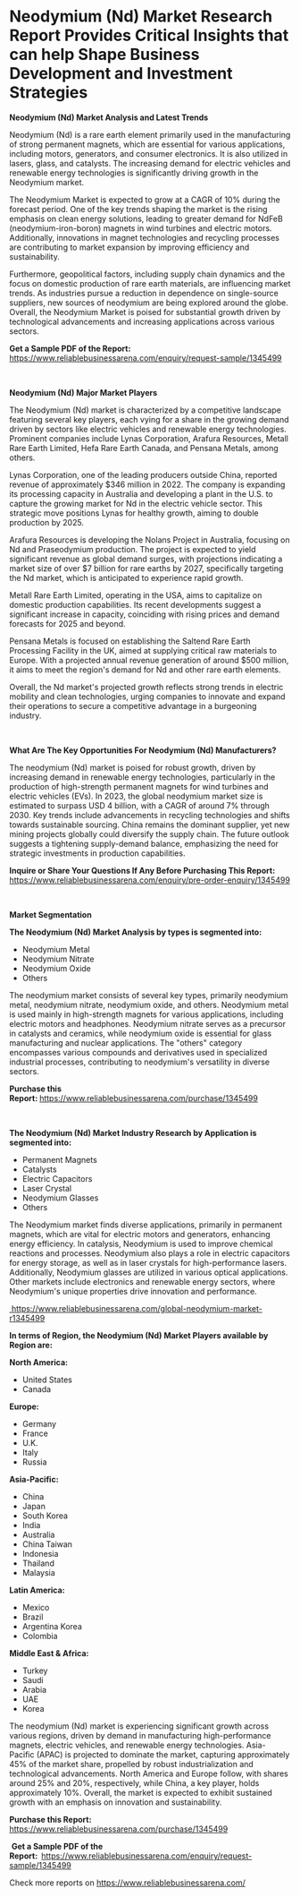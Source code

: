 <p><h1>Neodymium (Nd) Market Research Report Provides Critical Insights that can help Shape Business Development and Investment Strategies</h1></p><p><strong>Neodymium (Nd) Market Analysis and Latest Trends</strong></p>
<p><p>Neodymium (Nd) is a rare earth element primarily used in the manufacturing of strong permanent magnets, which are essential for various applications, including motors, generators, and consumer electronics. It is also utilized in lasers, glass, and catalysts. The increasing demand for electric vehicles and renewable energy technologies is significantly driving growth in the Neodymium market.</p><p>The Neodymium Market is expected to grow at a CAGR of 10% during the forecast period. One of the key trends shaping the market is the rising emphasis on clean energy solutions, leading to greater demand for NdFeB (neodymium-iron-boron) magnets in wind turbines and electric motors. Additionally, innovations in magnet technologies and recycling processes are contributing to market expansion by improving efficiency and sustainability.</p><p>Furthermore, geopolitical factors, including supply chain dynamics and the focus on domestic production of rare earth materials, are influencing market trends. As industries pursue a reduction in dependence on single-source suppliers, new sources of neodymium are being explored around the globe. Overall, the Neodymium Market is poised for substantial growth driven by technological advancements and increasing applications across various sectors.</p></p>
<p><strong>Get a Sample PDF of the Report:&nbsp;</strong> <a href="https://www.reliablebusinessarena.com/enquiry/request-sample/1345499?utm_campaign=3535&utm_medium=2&utm_source=Github&utm_content=ia&utm_term=03042025&utm_id=neodymium-nd">https://www.reliablebusinessarena.com/enquiry/request-sample/1345499</a></p>
<p>&nbsp;</p>
<p><strong>Neodymium (Nd) Major Market Players</strong></p>
<p><p>The Neodymium (Nd) market is characterized by a competitive landscape featuring several key players, each vying for a share in the growing demand driven by sectors like electric vehicles and renewable energy technologies. Prominent companies include Lynas Corporation, Arafura Resources, Metall Rare Earth Limited, Hefa Rare Earth Canada, and Pensana Metals, among others.</p><p>Lynas Corporation, one of the leading producers outside China, reported revenue of approximately $346 million in 2022. The company is expanding its processing capacity in Australia and developing a plant in the U.S. to capture the growing market for Nd in the electric vehicle sector. This strategic move positions Lynas for healthy growth, aiming to double production by 2025.</p><p>Arafura Resources is developing the Nolans Project in Australia, focusing on Nd and Praseodymium production. The project is expected to yield significant revenue as global demand surges, with projections indicating a market size of over $7 billion for rare earths by 2027, specifically targeting the Nd market, which is anticipated to experience rapid growth.</p><p>Metall Rare Earth Limited, operating in the USA, aims to capitalize on domestic production capabilities. Its recent developments suggest a significant increase in capacity, coinciding with rising prices and demand forecasts for 2025 and beyond.</p><p>Pensana Metals is focused on establishing the Saltend Rare Earth Processing Facility in the UK, aimed at supplying critical raw materials to Europe. With a projected annual revenue generation of around $500 million, it aims to meet the region's demand for Nd and other rare earth elements.</p><p>Overall, the Nd market's projected growth reflects strong trends in electric mobility and clean technologies, urging companies to innovate and expand their operations to secure a competitive advantage in a burgeoning industry.</p></p>
<p>&nbsp;</p>
<p><strong>What Are The Key Opportunities For Neodymium (Nd) Manufacturers?</strong></p>
<p><p>The neodymium (Nd) market is poised for robust growth, driven by increasing demand in renewable energy technologies, particularly in the production of high-strength permanent magnets for wind turbines and electric vehicles (EVs). In 2023, the global neodymium market size is estimated to surpass USD 4 billion, with a CAGR of around 7% through 2030. Key trends include advancements in recycling technologies and shifts towards sustainable sourcing. China remains the dominant supplier, yet new mining projects globally could diversify the supply chain. The future outlook suggests a tightening supply-demand balance, emphasizing the need for strategic investments in production capabilities.</p></p>
<p><strong>Inquire or Share Your Questions If Any Before Purchasing This Report:</strong> <a href="https://www.reliablebusinessarena.com/enquiry/pre-order-enquiry/1345499?utm_campaign=3535&utm_medium=2&utm_source=Github&utm_content=ia&utm_term=03042025&utm_id=neodymium-nd">https://www.reliablebusinessarena.com/enquiry/pre-order-enquiry/1345499</a></p>
<p>&nbsp;</p>
<p><strong>Market Segmentation</strong></p>
<p><strong>The Neodymium (Nd) Market Analysis by types is segmented into:</strong></p>
<p><ul><li>Neodymium Metal</li><li>Neodymium Nitrate</li><li>Neodymium Oxide</li><li>Others</li></ul></p>
<p><p>The neodymium market consists of several key types, primarily neodymium metal, neodymium nitrate, neodymium oxide, and others. Neodymium metal is used mainly in high-strength magnets for various applications, including electric motors and headphones. Neodymium nitrate serves as a precursor in catalysts and ceramics, while neodymium oxide is essential for glass manufacturing and nuclear applications. The "others" category encompasses various compounds and derivatives used in specialized industrial processes, contributing to neodymium's versatility in diverse sectors.</p></p>
<p><strong>Purchase this Report:&nbsp;</strong><a href="https://www.reliablebusinessarena.com/purchase/1345499?utm_campaign=3535&utm_medium=2&utm_source=Github&utm_content=ia&utm_term=03042025&utm_id=neodymium-nd">https://www.reliablebusinessarena.com/purchase/1345499</a></p>
<p>&nbsp;</p>
<p><strong>The Neodymium (Nd) Market Industry Research by Application is segmented into:</strong></p>
<p><ul><li>Permanent Magnets</li><li>Catalysts</li><li>Electric Capacitors</li><li>Laser Crystal</li><li>Neodymium Glasses</li><li>Others</li></ul></p>
<p><p>The Neodymium market finds diverse applications, primarily in permanent magnets, which are vital for electric motors and generators, enhancing energy efficiency. In catalysis, Neodymium is used to improve chemical reactions and processes. Neodymium also plays a role in electric capacitors for energy storage, as well as in laser crystals for high-performance lasers. Additionally, Neodymium glasses are utilized in various optical applications. Other markets include electronics and renewable energy sectors, where Neodymium's unique properties drive innovation and performance.</p></p>
<p><a href="https://www.reliablebusinessarena.com/global-neodymium-market-r1345499?utm_campaign=3535&utm_medium=2&utm_source=Github&utm_content=ia&utm_term=03042025&utm_id=neodymium-nd">&nbsp;https://www.reliablebusinessarena.com/global-neodymium-market-r1345499</a></p>
<p><strong>In terms of Region, the Neodymium (Nd) Market Players available by Region are:</strong></p>
<p>
    <p> <strong> North America: </strong>
        <ul>
            <li>United States</li>
            <li>Canada</li>
        </ul>
        </p> 
    <p> <strong> Europe: </strong>
        <ul>
            <li>Germany</li>
            <li>France</li>
            <li>U.K.</li>
            <li>Italy</li>
            <li>Russia</li>
        </ul>
        </p> 
    <p> <strong> Asia-Pacific: </strong>
        <ul>
            <li>China</li>
            <li>Japan</li>
            <li>South Korea</li>
            <li>India</li>
            <li>Australia</li>
            <li>China Taiwan</li>
            <li>Indonesia</li>
            <li>Thailand</li>
            <li>Malaysia</li>
        </ul>
        </p> 
    <p> <strong> Latin America: </strong>
        <ul>
            <li>Mexico</li>
            <li>Brazil</li>
            <li>Argentina Korea</li>
            <li>Colombia</li>
        </ul>
        </p> 
    <p> <strong> Middle East & Africa: </strong>
        <ul>
            <li>Turkey</li>
            <li>Saudi</li>
            <li>Arabia</li>
            <li>UAE</li>
            <li>Korea</li>
        </ul>
    </p>
    </p>
<p><p>The neodymium (Nd) market is experiencing significant growth across various regions, driven by demand in manufacturing high-performance magnets, electric vehicles, and renewable energy technologies. Asia-Pacific (APAC) is projected to dominate the market, capturing approximately 45% of the market share, propelled by robust industrialization and technological advancements. North America and Europe follow, with shares around 25% and 20%, respectively, while China, a key player, holds approximately 10%. Overall, the market is expected to exhibit sustained growth with an emphasis on innovation and sustainability.</p></p>
<p><strong>Purchase this Report: </strong><a href="https://www.reliablebusinessarena.com/purchase/1345499?utm_campaign=3535&utm_medium=2&utm_source=Github&utm_content=ia&utm_term=03042025&utm_id=neodymium-nd">https://www.reliablebusinessarena.com/purchase/1345499</a></p>
<p>&nbsp;<strong>Get a Sample PDF of the Report:&nbsp;&nbsp;</strong><a href="https://www.reliablebusinessarena.com/enquiry/request-sample/1345499?utm_campaign=3535&utm_medium=2&utm_source=Github&utm_content=ia&utm_term=03042025&utm_id=neodymium-nd">https://www.reliablebusinessarena.com/enquiry/request-sample/1345499</a></p>
<p><strong></strong></p>
<p>Check more reports on <a href="https://www.reliablebusinessarena.com/?utm_campaign=3535&utm_medium=2&utm_source=Github&utm_content=ia&utm_term=03042025&utm_id=neodymium-nd">https://www.reliablebusinessarena.com/</a></p>